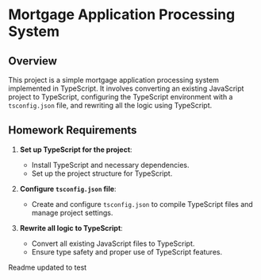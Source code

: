 # Mortgage Application Processing System

## Overview

This project is a simple mortgage application processing system implemented in TypeScript. It involves converting an existing JavaScript project to TypeScript, configuring the TypeScript environment with a `tsconfig.json` file, and rewriting all the logic using TypeScript.

## Homework Requirements

1. **Set up TypeScript for the project**:
   - Install TypeScript and necessary dependencies.
   - Set up the project structure for TypeScript.

2. **Configure `tsconfig.json` file**:
   - Create and configure `tsconfig.json` to compile TypeScript files and manage project settings.

3. **Rewrite all logic to TypeScript**:
   - Convert all existing JavaScript files to TypeScript.
   - Ensure type safety and proper use of TypeScript features.

Readme updated to test 
